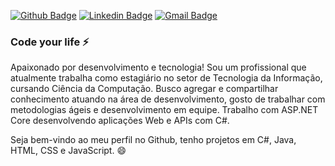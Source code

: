 [![Github Badge](https://img.shields.io/badge/Profile-Github-lightgrey)](https://github.com/YuriSiman)
[![Linkedin Badge](https://img.shields.io/badge/Social-Linkedin-blue)](https://www.linkedin.com/in/yurisiman/)
[![Gmail Badge](https://img.shields.io/badge/Contact-E--mail-red)](mailto:yurisimannogueira@gmail.com)

### Code your life ⚡

Apaixonado por desenvolvimento e tecnologia! Sou um profissional que atualmente trabalha como estagiário no setor de Tecnologia da Informação, cursando Ciência da Computação. Busco agregar e compartilhar conhecimento atuando na área de desenvolvimento, gosto de trabalhar com metodologias ágeis e desenvolvimento em equipe. Trabalho com ASP.NET Core desenvolvendo aplicações Web e APIs com C#. 

Seja bem-vindo ao meu perfil no Github, tenho projetos em C#, Java, HTML, CSS e JavaScript. 😄
